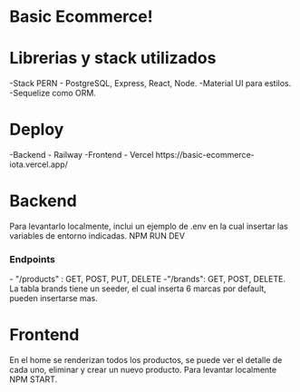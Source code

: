 # Basic Ecommerce!
<h1>Librerias y stack utilizados</h1>
-Stack PERN - PostgreSQL, Express, React, Node.
-Material UI para estilos.
-Sequelize como ORM.

<h1>Deploy</h1>
-Backend - Railway
-Frontend - Vercel
https://basic-ecommerce-iota.vercel.app/

<h1>Backend</h1>
Para levantarlo localmente, inclui un ejemplo de .env en la cual insertar las variables de entorno indicadas.
NPM RUN DEV
<h3>Endpoints</h3>
- "/products" : GET, POST, PUT, DELETE
-"/brands": GET, POST, DELETE.
La tabla brands tiene un seeder, el cual inserta 6 marcas por default, pueden insertarse mas.

<h1>Frontend</h1>
En el home se renderizan todos los productos, se puede ver el detalle de cada uno, eliminar y crear un nuevo producto.
Para levantar localmente NPM START.
